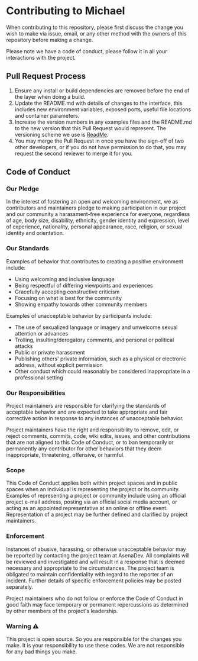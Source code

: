 # Contributing to Michael

When contributing to this repository, please first discuss the change you wish to make via issue,
email, or any other method with the owners of this repository before making a change. 

Please note we have a code of conduct, please follow it in all your interactions with the project.

## Pull Request Process

1. Ensure any install or build dependencies are removed before the end of the layer when doing a 
   build.
2. Update the README.md with details of changes to the interface, this includes new environment 
   variables, exposed ports, useful file locations and container parameters.
3. Increase the version numbers in any examples files and the README.md to the new version that this
   Pull Request would represent. The versioning scheme we use is [ReadMe](https://github.com/kevinmathew47/Michael#readme).
4. You may merge the Pull Request in once you have the sign-off of two other developers, or if you 
   do not have permission to do that, you may request the second reviewer to merge it for you.

## Code of Conduct

### Our Pledge

In the interest of fostering an open and welcoming environment, we as
contributors and maintainers pledge to making participation in our project and
our community a harassment-free experience for everyone, regardless of age, body
size, disability, ethnicity, gender identity and expression, level of experience,
nationality, personal appearance, race, religion, or sexual identity and
orientation.

### Our Standards

Examples of behavior that contributes to creating a positive environment
include:

* Using welcoming and inclusive language
* Being respectful of differing viewpoints and experiences
* Gracefully accepting constructive criticism
* Focusing on what is best for the community
* Showing empathy towards other community members

Examples of unacceptable behavior by participants include:

* The use of sexualized language or imagery and unwelcome sexual attention or
advances
* Trolling, insulting/derogatory comments, and personal or political attacks
* Public or private harassment
* Publishing others' private information, such as a physical or electronic
  address, without explicit permission
* Other conduct which could reasonably be considered inappropriate in a
  professional setting

### Our Responsibilities

Project maintainers are responsible for clarifying the standards of acceptable
behavior and are expected to take appropriate and fair corrective action in
response to any instances of unacceptable behavior.

Project maintainers have the right and responsibility to remove, edit, or
reject comments, commits, code, wiki edits, issues, and other contributions
that are not aligned to this Code of Conduct, or to ban temporarily or
permanently any contributor for other behaviors that they deem inappropriate,
threatening, offensive, or harmful.

### Scope

This Code of Conduct applies both within project spaces and in public spaces
when an individual is representing the project or its community. Examples of
representing a project or community include using an official project e-mail
address, posting via an official social media account, or acting as an appointed
representative at an online or offline event. Representation of a project may be
further defined and clarified by project maintainers.

### Enforcement

Instances of abusive, harassing, or otherwise unacceptable behavior may be
reported by contacting the project team at AsenaDev. All
complaints will be reviewed and investigated and will result in a response that
is deemed necessary and appropriate to the circumstances. The project team is
obligated to maintain confidentiality with regard to the reporter of an incident.
Further details of specific enforcement policies may be posted separately.

Project maintainers who do not follow or enforce the Code of Conduct in good
faith may face temporary or permanent repercussions as determined by other
members of the project's leadership.


### Warning ⚠️

This project is open source. So you are responsible for the changes you make.
It is your responsibility to use these codes. We are not responsible for any bad things you make.

##

